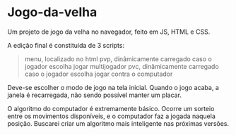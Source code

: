 # Jogo-da-velha
Um projeto de jogo da velha no navegador, feito em JS, HTML e CSS.

A edição final é constituída de 3 scripts:

> menu, localizado no html
> pvp, dinâmicamente carregado caso o jogador escolha jogar multijogador
> pvc, dinâmicamente carregado caso o jogador escolha jogar contra o computador

Deve-se escolher o modo de jogo na tela inicial.
Quando o jogo acaba, a janela é recarregada, não sendo possível manter um placar.

O algoritmo do computador é extremamente básico.
Ocorre um sorteio entre os movimentos disponíveis, e o computador faz a jogada naquela posição.
Buscarei criar um algoritmo mais inteligente nas próximas versões.
